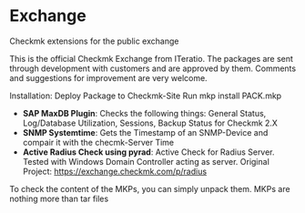 # Exchange
Checkmk extensions for the public exchange

This is the official Checkmk Exchange from ITeratio.
The packages are sent through development with customers and are approved by them.
Comments and suggestions for improvement are very welcome.

Installation:
Deploy Package to Checkmk-Site
Run 
    mkp install PACK.mkp

* **SAP MaxDB Plugin**: Checks the following things: General Status, Log/Database Utilization, Sessions, Backup Status for Checkmk 2.X
* **SNMP Systemtime**: Gets the Timestamp of an SNMP-Device and compair it with the checmk-Server Time
* **Active Radius Check using pyrad**: Active Check for Radius Server. Tested with Windows Domain Controller acting as server. Original Project: https://exchange.checkmk.com/p/radius

To check the content of the MKPs, you can simply unpack them. MKPs are nothing more than tar files

